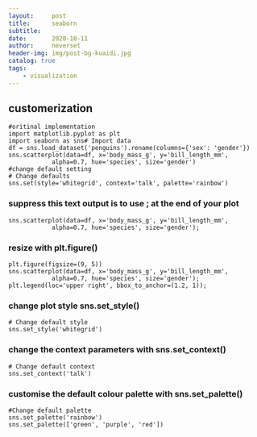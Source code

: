 ```yaml
---
layout:     post
title:      seaborn
subtitle:   
date:       2020-10-11
author:     neverset
header-img: img/post-bg-kuaidi.jpg
catalog: true
tags:
    - visualization
---
```



## customerization

    #oritinal implementation
    import matplotlib.pyplot as plt
    import seaborn as sns# Import data
    df = sns.load_dataset('penguins').rename(columns={'sex': 'gender'})
    sns.scatterplot(data=df, x='body_mass_g', y='bill_length_mm', 
                alpha=0.7, hue='species', size='gender')
    #change default setting
    # Change defaults
    sns.set(style='whitegrid', context='talk', palette='rainbow')

### suppress this text output is to use ; at the end of your plot

    sns.scatterplot(data=df, x='body_mass_g', y='bill_length_mm', 
                alpha=0.7, hue='species', size='gender');

### resize with plt.figure()

    plt.figure(figsize=(9, 5))
    sns.scatterplot(data=df, x='body_mass_g', y='bill_length_mm', 
                alpha=0.7, hue='species', size='gender');
    plt.legend(loc='upper right', bbox_to_anchor=(1.2, 1));

### change plot style sns.set_style()

    # Change default style
    sns.set_style('whitegrid')

### change the context parameters with sns.set_context()

    # Change default context
    sns.set_context('talk')

### customise the default colour palette with sns.set_palette()
    
    #Change default palette
    sns.set_palette('rainbow')
    sns.set_palette(['green', 'purple', 'red']) 
